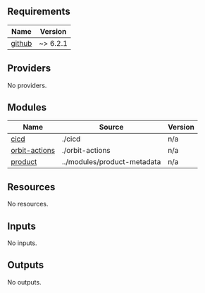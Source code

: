 <!-- BEGIN_TF_DOCS -->
## Requirements

| Name | Version |
|------|---------|
| <a name="requirement_github"></a> [github](#requirement\_github) | ~> 6.2.1 |

## Providers

No providers.

## Modules

| Name | Source | Version |
|------|--------|---------|
| <a name="module_cicd"></a> [cicd](#module\_cicd) | ./cicd | n/a |
| <a name="module_orbit-actions"></a> [orbit-actions](#module\_orbit-actions) | ./orbit-actions | n/a |
| <a name="module_product"></a> [product](#module\_product) | ../modules/product-metadata | n/a |

## Resources

No resources.

## Inputs

No inputs.

## Outputs

No outputs.
<!-- END_TF_DOCS -->
